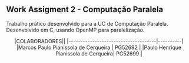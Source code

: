 ## Work Assigment 2 - Computação Paralela
Trabalho prático desenvolvido para a UC de Computação Paralela.
Desenvolvido em C, usando OpenMP para paralelização.
<center>
|COLABORADORES||
|-------------------------------------|----------|
|Marcos Paulo Pianissola de Cerqueira | PG52692 |
|Paulo Henrique Pianissola de Cerqueira| PG52699 |
</center>
